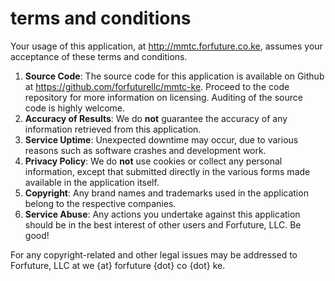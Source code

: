 # terms and conditions

Your usage of this application, at http://mmtc.forfuture.co.ke, assumes your
acceptance of these terms and conditions.

1. **Source Code**: The source code for this application is available on
   Github at https://github.com/forfuturellc/mmtc-ke. Proceed to the code
   repository for more information on licensing. Auditing of the source
   code is highly welcome.
1. **Accuracy of Results**: We do **not** guarantee the accuracy of any
   information retrieved from this application.
1. **Service Uptime**: Unexpected downtime may occur, due to various
   reasons such as software crashes and development work.
1. **Privacy Policy**: We do **not** use cookies or collect any personal
   information, except that submitted directly in the various forms made
   available in the application itself.
1. **Copyright**: Any brand names and trademarks used in the application
   belong to the respective companies.
1. **Service Abuse**: Any actions you undertake against this application
   should be in the best interest of other users and Forfuture, LLC. Be
   good!

For any copyright-related and other legal issues may be addressed to
Forfuture, LLC at we {at} forfuture {dot} co {dot} ke.

